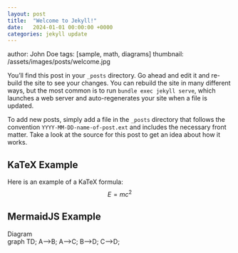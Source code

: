 ```yaml
---
layout: post
title:  "Welcome to Jekyll!"
date:   2024-01-01 00:00:00 +0000
categories: jekyll update
---
```


author: John Doe
tags: [sample, math, diagrams]
thumbnail: /assets/images/posts/welcome.jpg

You’ll find this post in your `_posts` directory. Go ahead and edit it and re-build the site to see your changes. You can rebuild the site in many different ways, but the most common is to run `bundle exec jekyll serve`, which launches a web server and auto-regenerates your site when a file is updated.

To add new posts, simply add a file in the `_posts` directory that follows the convention `YYYY-MM-DD-name-of-post.ext` and includes the necessary front matter. Take a look at the source for this post to get an idea about how it works.

## KaTeX Example

Here is an example of a KaTeX formula: $$E=mc^2$$

## MermaidJS Example

<div class="ui card">
  <div class="content">
    <div class="header">Diagram</div>
  </div>
  <div class="content">
    <div class="mermaid">
    graph TD;
        A-->B;
        A-->C;
        B-->D;
        C-->D;
    </div>
  </div>
</div>
